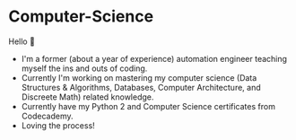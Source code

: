 # Computer-Science

Hello 👋 

* I'm a former (about a year of experience) automation engineer teaching myself the ins and outs of coding.
* Currently I'm working on mastering my computer science (Data Structures & Algorithms, Databases, Computer Architecture, and Discreete Math) related knowledge.
* Currently have my Python 2 and Computer Science certificates from Codecademy.
* Loving the process!
